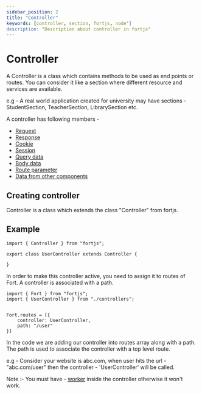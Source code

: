 ```yaml
---
sidebar_position: 2
title: "Controller"
keywords: [controller, section, fortjs, node"]
description: "Description about controller in fortjs"
---
```


# Controller

A Controller is a class which contains methods to be used as end points or routes. You can consider it like a section where different resource and services are available.

e.g - A real world application created for university may have sections - StudentSection, TeacherSection, LibrarySection etc.

A controller has following members - 

* [Request](/docs/types/http-request.md)
* [Response](/docs/types/http-response.md)
* [Cookie](/docs/concepts/cookie.md)
* [Session](/docs/concepts/session.md)
* [Query data](/docs/concepts/query.md)
* [Body data](/docs/concepts/body.md)
* [Route parameter](/docs/concepts/param.md)
* [Data from other components](/docs/concepts/data.md)

## Creating controller

Controller is a class which extends the class "Controller" from fortjs.


## Example

```
import { Controller } from "fortjs";

export class UserController extends Controller {
   
}
```

In order to make this controller active, you need to assign it to routes of Fort. A controller is associated with a path.

```
import { Fort } from "fortjs";
import { UserController } from "./controllers";


Fort.routes = [{
    controller: UserController,
    path: "/user"
}]

```

In the code we are adding our controller into routes array along  with a path. The path is used to associate the controller with a top level route.

e.g - Consider your website is abc.com, when user hits the url - "abc.com/user" then the controller - 'UserController' will be called. 

Note :- You must have - [worker](/docs/worker.md) inside the controller otherwise it won't work.